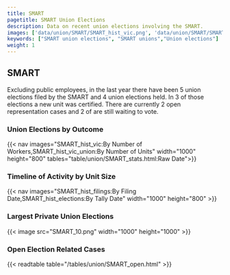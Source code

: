 ```yaml
---
title: SMART
pagetitle: SMART Union Elections
description: Data on recent union elections involving the SMART.
images: ['data/union/SMART/SMART_hist_vic.png', 'data/union/SMART/SMART_hist_size.png', 'data/union/SMART/SMART_10.png']
keywords: ["SMART union elections", "SMART unions","Union elections"]
weight: 1
---
```

##  SMART

Excluding public employees, in the last year there have been 5 union elections filed by the SMART and 4 union elections held. In 3 of those elections a new unit was certified. There are currently 2 open representation cases and 2 of are still waiting to vote.

### Union Elections by Outcome
{{< nav images="SMART_hist_vic:By Number of Workers,SMART_hist_vic_union:By Number of Units" width="1000" height="800" tables="table/union/SMART_stats.html:Raw Date">}}

### Timeline of Activity by Unit Size
{{< nav images="SMART_hist_filings:By Filing Date,SMART_hist_elections:By Tally Date" width="1000" height="800" >}}

### Largest Private Union Elections
{{< image src="SMART_10.png" width="1000" height="1000"  >}}

### Open Election Related Cases
{{< readtable table="/tables/union/SMART_open.html" >}}

